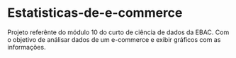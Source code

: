 # Estatisticas-de-e-commerce
Projeto referênte do módulo 10 do curto de ciência de dados da EBAC. Com o objetivo de análisar dados de um e-commerce e exibir gráficos com as informações.
